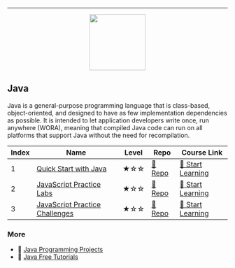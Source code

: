 
---

<div align="center">
<img width="128px" src="https://file.labex.io/path/vBtgM8cNsQFn.png">
</div>

## Java

Java is a general-purpose programming language that is class-based, object-oriented, and designed to have as few implementation dependencies as possible. It is intended to let application developers write once, run anywhere (WORA), meaning that compiled Java code can run on all platforms that support Java without the need for recompilation.

|   Index | Name                                                              | Level   | Repo                                                                   | Course Link                                                                 |
|---------|-------------------------------------------------------------------|---------|------------------------------------------------------------------------|-----------------------------------------------------------------------------|
|       1 | [Quick Start with Java](#quick-start-with-java)                   | ★☆☆     | [🔗 Repo](https://github.com/labex-labs/quick-start-with-java)          | [🚀 Start Learning](https://labex.io/courses/quick-start-with-java)          |
|       2 | [JavaScript Practice Labs](#javascript-practice-labs)             | ★☆☆     | [🔗 Repo](https://github.com/labex-labs/javascript-practice-labs)       | [🚀 Start Learning](https://labex.io/courses/javascript-practice-labs)       |
|       3 | [JavaScript Practice Challenges](#javascript-practice-challenges) | ★☆☆     | [🔗 Repo](https://github.com/labex-labs/javascript-practice-challenges) | [🚀 Start Learning](https://labex.io/courses/javascript-practice-challenges) |

### More

- 🔗 [Java Programming Projects](https://github.com/labex-labs/awesome-programming-projects?tab=readme-ov-file#java)
- 🔗 [Java Free Tutorials](https://github.com/labex-labs/java-free-tutorials)

